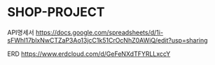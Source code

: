 # SHOP-PROJECT
API명세서
https://docs.google.com/spreadsheets/d/1i-sFWhI17blxNwCTZaP3Ao13jcC1k51CrOcNhZ0AWiQ/edit?usp=sharing

ERD
https://www.erdcloud.com/d/GeFeNXdTFYRLLxccY

